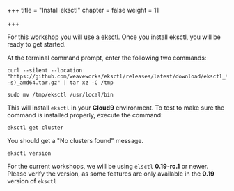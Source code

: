 +++
title = "Install eksctl"
chapter = false
weight = 11

+++

For this workshop you will use a [eksctl](https://eksctl.io/introduction/#installation). Once you install eksctl, you will be ready to get started.

At the terminal command prompt, enter the following two commands:

```
curl --silent --location "https://github.com/weaveworks/eksctl/releases/latest/download/eksctl_$(uname -s)_amd64.tar.gz" | tar xz -C /tmp
```

```
sudo mv /tmp/eksctl /usr/local/bin
```

This will install `eksctl` in your **Cloud9** environment. To test to make sure the command is installed properly, execute the command:

```
eksctl get cluster
```

You should get a "No clusters found" message.

```
eksctl version
```

For the current workshops, we will be using `elsctl` **0.19-rc.1** or newer. Please verify the version, as some features are only available in the **0.19** version of `eksctl`
